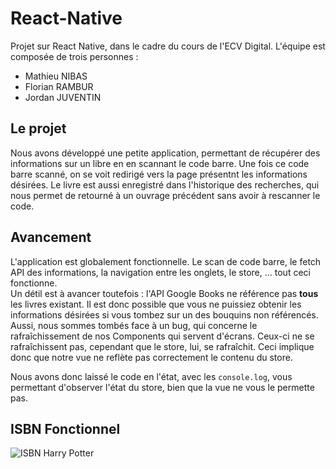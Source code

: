 # React-Native
Projet sur React Native, dans le cadre du cours de l'ECV Digital. L'équipe est composée de trois personnes :
- Mathieu NIBAS
- Florian RAMBUR
- Jordan JUVENTIN

## Le projet
Nous avons développé une petite application, permettant de récupérer des informations sur un libre en en scannant le code barre. Une fois ce code barre scanné, on se voit redirigé vers la page présentnt les informations désirées. Le livre est aussi enregistré dans l'historique des recherches, qui nous permet de retourné à un ouvrage précédent sans avoir à rescanner le code.

## Avancement
L'application est globalement fonctionnelle. Le scan de code barre, le fetch API des informations, la navigation entre les onglets, le store, ... tout ceci fonctionne.  
Un détil est à avancer toutefois : l'API Google Books ne référence pas **tous** les livres existant. Il est donc possible que vous ne puissiez obtenir les informations désirées si vous tombez sur un des bouquins non référencés.
Aussi, nous sommes tombés face à un bug, qui concerne le rafraîchissement de nos Components qui servent d'écrans. Ceux-ci ne se rafraîchissent pas, cependant que le store, lui, se rafraîchit. Ceci implique donc que notre vue ne reflète pas correctement le contenu du store.  
  
Nous avons donc laissé le code en l'état, avec les `console.log`, vous permettant d'observer l'état du store, bien que la vue ne vous le permette pas.

## ISBN Fonctionnel 

![ISBN Harry Potter](https://cdn.discordapp.com/attachments/390055571258343424/543488452138762240/unknown.png)
